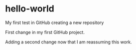 # hello-world
My first test in GitHub creating a new repository

First change in my first GitHub project.

Adding a second change now that I am reassuming this work.
